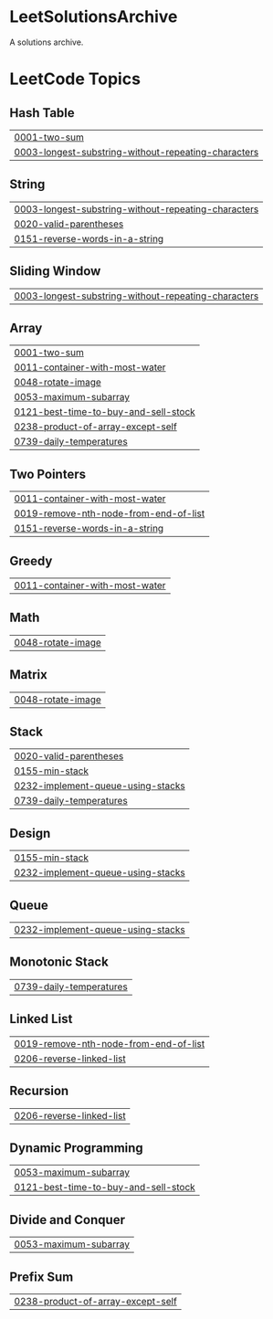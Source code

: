 # LeetSolutionsArchive
A solutions archive.

<!---LeetCode Topics Start-->
# LeetCode Topics
## Hash Table
|  |
| ------- |
| [0001-two-sum](https://github.com/rivieraviews/LeetSolutionsArchive/tree/master/0001-two-sum) |
| [0003-longest-substring-without-repeating-characters](https://github.com/rivieraviews/LeetSolutionsArchive/tree/master/0003-longest-substring-without-repeating-characters) |
## String
|  |
| ------- |
| [0003-longest-substring-without-repeating-characters](https://github.com/rivieraviews/LeetSolutionsArchive/tree/master/0003-longest-substring-without-repeating-characters) |
| [0020-valid-parentheses](https://github.com/rivieraviews/LeetSolutionsArchive/tree/master/0020-valid-parentheses) |
| [0151-reverse-words-in-a-string](https://github.com/rivieraviews/LeetSolutionsArchive/tree/master/0151-reverse-words-in-a-string) |
## Sliding Window
|  |
| ------- |
| [0003-longest-substring-without-repeating-characters](https://github.com/rivieraviews/LeetSolutionsArchive/tree/master/0003-longest-substring-without-repeating-characters) |
## Array
|  |
| ------- |
| [0001-two-sum](https://github.com/rivieraviews/LeetSolutionsArchive/tree/master/0001-two-sum) |
| [0011-container-with-most-water](https://github.com/rivieraviews/LeetSolutionsArchive/tree/master/0011-container-with-most-water) |
| [0048-rotate-image](https://github.com/rivieraviews/LeetSolutionsArchive/tree/master/0048-rotate-image) |
| [0053-maximum-subarray](https://github.com/rivieraviews/LeetSolutionsArchive/tree/master/0053-maximum-subarray) |
| [0121-best-time-to-buy-and-sell-stock](https://github.com/rivieraviews/LeetSolutionsArchive/tree/master/0121-best-time-to-buy-and-sell-stock) |
| [0238-product-of-array-except-self](https://github.com/rivieraviews/LeetSolutionsArchive/tree/master/0238-product-of-array-except-self) |
| [0739-daily-temperatures](https://github.com/rivieraviews/LeetSolutionsArchive/tree/master/0739-daily-temperatures) |
## Two Pointers
|  |
| ------- |
| [0011-container-with-most-water](https://github.com/rivieraviews/LeetSolutionsArchive/tree/master/0011-container-with-most-water) |
| [0019-remove-nth-node-from-end-of-list](https://github.com/rivieraviews/LeetSolutionsArchive/tree/master/0019-remove-nth-node-from-end-of-list) |
| [0151-reverse-words-in-a-string](https://github.com/rivieraviews/LeetSolutionsArchive/tree/master/0151-reverse-words-in-a-string) |
## Greedy
|  |
| ------- |
| [0011-container-with-most-water](https://github.com/rivieraviews/LeetSolutionsArchive/tree/master/0011-container-with-most-water) |
## Math
|  |
| ------- |
| [0048-rotate-image](https://github.com/rivieraviews/LeetSolutionsArchive/tree/master/0048-rotate-image) |
## Matrix
|  |
| ------- |
| [0048-rotate-image](https://github.com/rivieraviews/LeetSolutionsArchive/tree/master/0048-rotate-image) |
## Stack
|  |
| ------- |
| [0020-valid-parentheses](https://github.com/rivieraviews/LeetSolutionsArchive/tree/master/0020-valid-parentheses) |
| [0155-min-stack](https://github.com/rivieraviews/LeetSolutionsArchive/tree/master/0155-min-stack) |
| [0232-implement-queue-using-stacks](https://github.com/rivieraviews/LeetSolutionsArchive/tree/master/0232-implement-queue-using-stacks) |
| [0739-daily-temperatures](https://github.com/rivieraviews/LeetSolutionsArchive/tree/master/0739-daily-temperatures) |
## Design
|  |
| ------- |
| [0155-min-stack](https://github.com/rivieraviews/LeetSolutionsArchive/tree/master/0155-min-stack) |
| [0232-implement-queue-using-stacks](https://github.com/rivieraviews/LeetSolutionsArchive/tree/master/0232-implement-queue-using-stacks) |
## Queue
|  |
| ------- |
| [0232-implement-queue-using-stacks](https://github.com/rivieraviews/LeetSolutionsArchive/tree/master/0232-implement-queue-using-stacks) |
## Monotonic Stack
|  |
| ------- |
| [0739-daily-temperatures](https://github.com/rivieraviews/LeetSolutionsArchive/tree/master/0739-daily-temperatures) |
## Linked List
|  |
| ------- |
| [0019-remove-nth-node-from-end-of-list](https://github.com/rivieraviews/LeetSolutionsArchive/tree/master/0019-remove-nth-node-from-end-of-list) |
| [0206-reverse-linked-list](https://github.com/rivieraviews/LeetSolutionsArchive/tree/master/0206-reverse-linked-list) |
## Recursion
|  |
| ------- |
| [0206-reverse-linked-list](https://github.com/rivieraviews/LeetSolutionsArchive/tree/master/0206-reverse-linked-list) |
## Dynamic Programming
|  |
| ------- |
| [0053-maximum-subarray](https://github.com/rivieraviews/LeetSolutionsArchive/tree/master/0053-maximum-subarray) |
| [0121-best-time-to-buy-and-sell-stock](https://github.com/rivieraviews/LeetSolutionsArchive/tree/master/0121-best-time-to-buy-and-sell-stock) |
## Divide and Conquer
|  |
| ------- |
| [0053-maximum-subarray](https://github.com/rivieraviews/LeetSolutionsArchive/tree/master/0053-maximum-subarray) |
## Prefix Sum
|  |
| ------- |
| [0238-product-of-array-except-self](https://github.com/rivieraviews/LeetSolutionsArchive/tree/master/0238-product-of-array-except-self) |
<!---LeetCode Topics End-->